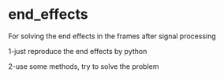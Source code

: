 # end_effects
For solving the end effects in the frames after signal processing

1-just reproduce the end effects by python

2-use some methods, try to solve the problem

